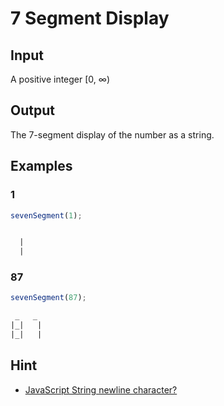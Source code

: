 # 7 Segment Display

## Input

A positive integer [0, ∞)

## Output

The 7-segment display of the number as a string.

## Examples

### 1

```js
sevenSegment(1);
```

```txt

  |
  |
```

### 87

```js
sevenSegment(87);
```

```txt
 _   _
|_|   |
|_|   |
```

## Hint

* [JavaScript String newline character?](http://stackoverflow.com/questions/1155678/javascript-string-newline-character)
